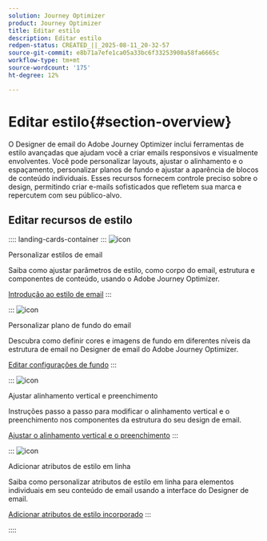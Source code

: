 ```yaml
---
solution: Journey Optimizer
product: Journey Optimizer
title: Editar estilo
description: Editar estilo
redpen-status: CREATED_||_2025-08-11_20-32-57
source-git-commit: e8b71a7efe1ca05a33bc6f33253900a58fa6665c
workflow-type: tm+mt
source-wordcount: '175'
ht-degree: 12%

---
```



# Editar estilo{#section-overview}

O Designer de email do Adobe Journey Optimizer inclui ferramentas de estilo avançadas que ajudam você a criar emails responsivos e visualmente envolventes. Você pode personalizar layouts, ajustar o alinhamento e o espaçamento, personalizar planos de fundo e ajustar a aparência de blocos de conteúdo individuais. Esses recursos fornecem controle preciso sobre o design, permitindo criar e-mails sofisticados que refletem sua marca e repercutem com seu público-alvo.

## Editar recursos de estilo

:::: landing-cards-container
:::
![icon](https://cdn.experienceleague.adobe.com/icons/circle-play.svg?lang=pt-BR)

Personalizar estilos de email

Saiba como ajustar parâmetros de estilo, como corpo do email, estrutura e componentes de conteúdo, usando o Adobe Journey Optimizer.

[Introdução ao estilo de email](../using/email/get-started-email-style.md)
:::

:::
![icon](https://cdn.experienceleague.adobe.com/icons/bullseye.svg?lang=pt-BR)

Personalizar plano de fundo do email

Descubra como definir cores e imagens de fundo em diferentes níveis da estrutura de email no Designer de email do Adobe Journey Optimizer.

[Editar configurações de fundo](../using/email/backgrounds.md)
:::

:::
![icon](https://cdn.experienceleague.adobe.com/icons/list-check.svg?lang=pt-BR)

Ajustar alinhamento vertical e preenchimento

Instruções passo a passo para modificar o alinhamento vertical e o preenchimento nos componentes da estrutura do seu design de email.

[Ajustar o alinhamento vertical e o preenchimento](../using/email/alignment-and-padding.md)
:::

:::
![icon](https://cdn.experienceleague.adobe.com/icons/code-branch.svg?lang=pt-BR)

Adicionar atributos de estilo em linha

Saiba como personalizar atributos de estilo em linha para elementos individuais em seu conteúdo de email usando a interface do Designer de email.

[Adicionar atributos de estilo incorporado](../using/email/inline-styling.md)
:::

::::
